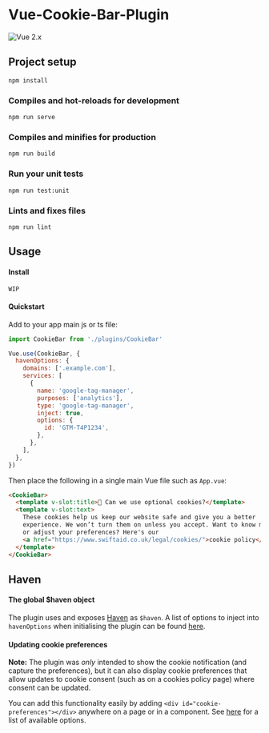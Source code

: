 # Vue-Cookie-Bar-Plugin

![Vue 2.x](https://img.shields.io/badge/vue-2.x-green.svg "Vue 2 Compatible")

## Project setup
```
npm install
```

### Compiles and hot-reloads for development
```
npm run serve
```

### Compiles and minifies for production
```
npm run build
```

### Run your unit tests
```
npm run test:unit
```

### Lints and fixes files
```
npm run lint
```

## Usage

#### Install

`WIP`

#### Quickstart

Add to your app main js or ts file:

```js
import CookieBar from './plugins/CookieBar'

Vue.use(CookieBar, {
  havenOptions: {
    domains: ['.example.com'],
    services: [
      {
        name: 'google-tag-manager',
        purposes: ['analytics'],
        type: 'google-tag-manager',
        inject: true,
        options: {
          id: 'GTM-T4P1234',
        },
      },
    ],
  },
})
```

Then place the following in a single main Vue file such as `App.vue`:

```html
<CookieBar>
  <template v-slot:title>🍪 Can we use optional cookies?</template>
  <template v-slot:text>
    These cookies help us keep our website safe and give you a better
    experience. We won’t turn them on unless you accept. Want to know more
    or adjust your preferences? Here's our
    <a href="https://www.swiftaid.co.uk/legal/cookies/">cookie policy</a>
  </template>
</CookieBar>
```

## Haven

#### The global $haven object

The plugin uses and exposes [Haven](https://chiiya.github.io/haven/) as `$haven`. A list of options to inject into `havenOptions` when initialising the plugin can be found [here](https://chiiya.github.io/haven/getting-started.html#usage).

#### Updating cookie preferences

__Note:__ The plugin was _only_ intended to show the cookie notification (and capture the preferences), but it can also display cookie preferences that allow updates to cookie consent (such as on a cookies policy page) where consent can be updated.

You can add this functionality easily by adding `<div id="cookie-preferences"></div>` anywhere on a page or in a component. See [here](https://chiiya.github.io/haven/cookie-preferences.html#options) for a list of available options.
